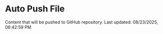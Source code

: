 # Auto Push File

Content that will be pushed to GitHub repository.
Last updated: 08/23/2025, 06:42:59 PM